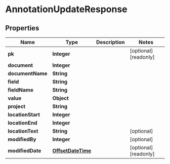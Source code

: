 

# AnnotationUpdateResponse

## Properties

Name | Type | Description | Notes
------------ | ------------- | ------------- | -------------
**pk** | **Integer** |  |  [optional] [readonly]
**document** | **Integer** |  | 
**documentName** | **String** |  | 
**field** | **String** |  | 
**fieldName** | **String** |  | 
**value** | **Object** |  | 
**project** | **String** |  | 
**locationStart** | **Integer** |  | 
**locationEnd** | **Integer** |  | 
**locationText** | **String** |  |  [optional]
**modifiedBy** | **Integer** |  |  [optional]
**modifiedDate** | [**OffsetDateTime**](OffsetDateTime.md) |  |  [optional] [readonly]



